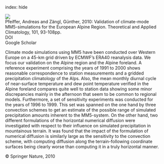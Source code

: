 index: hide

<div class="Citation">
    <div class="Citation-thumb CitationThumb-linked"  data-href="https://doi.org/10.1007/s00704-009-0199-5">
      <img src="https://static.claimspace.cloud/climate-study-static/refs/thumbs/9/Pfeiffer_and_Zngl_2010-thumb.png" />
    </div>

  <div class="Citation-body">
    <div class="Citation-text">Pfeiffer, Andreas and Zängl, Günther, 2010: Validation of climate-mode MM5-simulations for the European Alpine Region. <span class="Article-journal">Theoretical and Applied Climatology, </span><span class="Article-volume">101, </span>93-108pp.</div>
    <div class="Citation-links">
      <div class="CitationLink" data-href="https://doi.org/10.1007/s00704-009-0199-5">
        <div class="CitationLink-icon CitationLink-Doi"></div>
        <div class="CitationLink-text">DOI</div>
      </div>
      <div class="CitationLink" data-href="https://scholar.google.com/scholar?q=10.1007/s00704-009-0199-5">
        <div class="CitationLink-icon CitationLink-Scholar"></div>
        <div class="CitationLink-text">Google Scholar</div>
      </div>
    </div>
  </div>
</div>

Climate mode simulations using MM5 have been conducted over Western Europe on a 45-km grid driven by ECMWF’s ERA40 reanalysis data. We focus our validation on the Alpine region and the Alpine foreland. A reference experiment comprising the years of 1991 to 2000 shows reasonable correspondence to station measurements and a gridded precipitation climatology of the Alps. Also, the mean monthly diurnal cycle of near-surface temperature and dew point temperature verified in the Alpine foreland compares quite well to station data showing some minor discrepancies mainly in the afternoon that seem to be common to regional models. Furthermore, a set of sensitivity experiments was conducted for the years of 1996 to 1999. This set was spanned on the one hand by three convection schemes to get an estimate of the possible range of simulated precipitation amounts inherent to the MM5-system. On the other hand, two different formulations of the horizontal numerical diffusion were investigated with respect to their influence on simulated precipitation in mountainous terrain. It was found that the impact of the formulation of numerical diffusion is similarly large as the sensitivity to the convection scheme, with computing diffusion along the terrain-following coordinate surfaces being clearly worse than computing it in a truly horizontal manner.

<div class="Citation-copy">
&copy; Springer Nature, 2010
</div>